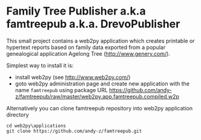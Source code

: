 Family Tree Publisher a.k.a famtreepub a.k.a. DrevoPublisher
============================================================

This small project contains a web2py application which creates printable or 
hypertext reports based on family data exported from a popular genealogical application 
Agelong Tree (http://www.genery.com/).

Simplest way to install it is:
* install web2py (see http://www.web2py.com/)
* goto web2py administration page and create new application with the name `famtreepub`
using package URL https://github.com/andy-z/famtreepub/raw/master/web2py.app.famtreepub.compiled.w2p

Alternatively you can clone famtreepub repository into web2py application directory

    cd web2py\applications
    git clone https://github.com/andy-z/famtreepub.git
